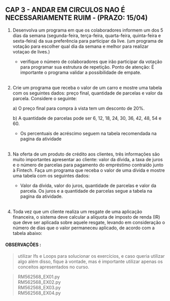 ## CAP 3 - ANDAR EM CIRCULOS NAO É NECESSARIAMENTE RUIM   -   (PRAZO: 15/04)

1) Desenvolva um programa em que os colaboradores informem um dos 5 dias da semana (segunda-feira, terça-feira, quarta-feira, quinta-feira e sexta-feira) da sua preferência para participar da live. (um programa de votação para escolher qual dia da semana e melhor para realizar votaçao de lives.)

    - verifique o número de colaboradores que irão participar da votação para programar sua estrutura de repetição.
    Ponto de atenção: É importante o programa validar a possibilidade de empate.
</br> </br>

2)  Crie um programa que receba o valor de um carro e mostre uma tabela com os seguintes dados: preço final, quantidade de parcelas e valor da parcela. Considere o seguinte:

    a) O preço final para compra à vista tem um desconto de 20%.

    b) A quantidade de parcelas pode ser 6, 12, 18, 24, 30, 36, 42, 48, 54 e 60.

    - Os percentuais de acréscimo seguem na tabela recomendada na pagina da atividade
</br> </br>

3) Na oferta de um produto de crédito aos clientes, três informações são muito importantes apresentar ao  cliente: valor da dívida, a taxa de juros e o número de parcelas para pagamento do empréstimo contraído junto à Fintech. Faça um programa que receba o valor de uma dívida e mostre uma tabela com os seguintes dados: 

    - Valor da dívida, valor do juros, quantidade de parcelas e valor da parcela. Os juros e a quantidade de parcelas segue a tabela na pagina da atividade.
</br> </br>

4) Toda vez que um cliente realiza um resgate de uma aplicação financeira, o sistema deve calcular 
  a alíquota de imposto de renda (IR) que deve ser aplicada sobre aquele resgate, levando em consideração o número de dias que o valor permaneceu aplicado, de acordo com a tabela abaixo:


#### OBSERVAÇÕES : 
> utilizar Ifs e Loops para solucionar os exercícios, e caso queria utilizar algo além disso, fique à vontade, mas é importante utilizar apenas os conceitos apresentados no curso.


> RM562568_EX01.py </br>
> RM562568_EX02.py </br>
> RM562568_EX03.py </br>
> RM562568_EX04.py </br>
